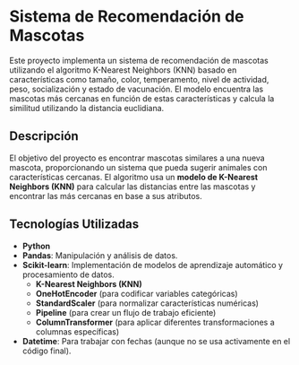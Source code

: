 # Sistema de Recomendación de Mascotas

Este proyecto implementa un sistema de recomendación de mascotas utilizando el algoritmo K-Nearest Neighbors (KNN) basado en características como tamaño, color, temperamento, nivel de actividad, peso, socialización y estado de vacunación. El modelo encuentra las mascotas más cercanas en función de estas características y calcula la similitud utilizando la distancia euclidiana.

## Descripción

El objetivo del proyecto es encontrar mascotas similares a una nueva mascota, proporcionando un sistema que pueda sugerir animales con características cercanas. El algoritmo usa un **modelo de K-Nearest Neighbors (KNN)** para calcular las distancias entre las mascotas y encontrar las más cercanas en base a sus atributos.

## Tecnologías Utilizadas

- **Python**
- **Pandas**: Manipulación y análisis de datos.
- **Scikit-learn**: Implementación de modelos de aprendizaje automático y procesamiento de datos.
  - **K-Nearest Neighbors (KNN)**
  - **OneHotEncoder** (para codificar variables categóricas)
  - **StandardScaler** (para normalizar características numéricas)
  - **Pipeline** (para crear un flujo de trabajo eficiente)
  - **ColumnTransformer** (para aplicar diferentes transformaciones a columnas específicas)
- **Datetime**: Para trabajar con fechas (aunque no se usa activamente en el código final).
